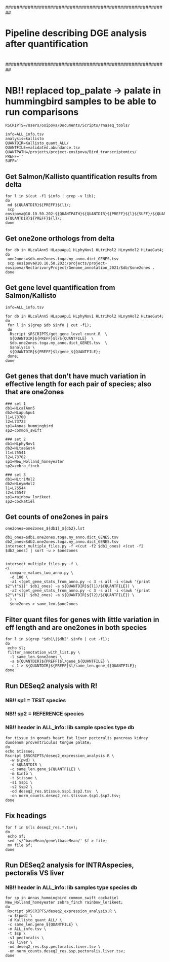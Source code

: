 ##########################################################
#                                                        #
#  Pipeline describing DGE analysis after quantification #
#                                                        #
##########################################################
# NB!! replaced top_palate -> palate in hummingbird samples to be able to run comparisons

```
RSCRIPTS=/Users/osipova/Documents/Scripts/rnaseq_tools/

info=ALL_info.tsv
analysis=kallisto
QUANTDIR=Kallisto_quant_ALL/
QUANTFILE=validated.abundance.tsv
QUANTPATH=/projects/project-eosipova/Bird_transcriptomics/
PREFF=''
SUFF=''
```

## Get Salmon/Kallisto quantification results from delta
```
for l in $(cut -f1 $info | grep -v lib);
do
 md ${QUANTDIR}${PREFF}${l}/;
 scp eosipova@10.10.50.202:${QUANTPATH}${QUANTDIR}${PREFF}${l}${SUFF}/${QUANTFILE} ${QUANTDIR}${PREFF}${l}/;
done
```

## Get one2one orthologs from delta
```
for db in HLcalAnn5 HLapuApu1 HLphyNov1 HLtriMol2 HLnymHol2 HLtaeGut4;
do
 one2ones=$db.one2ones.toga.my_anno.dict_GENES.tsv
 scp eosipova@10.10.50.202:/projects/project-eosipova/NectarivoryProject/Genome_annotation_2021/$db/$one2ones .
done
```


## Get gene level quantification from Salmon/Kallisto
```
info=ALL_info.tsv

for db in HLcalAnn5 HLapuApu1 HLphyNov1 HLtriMol2 HLnymHol2 HLtaeGut4;
do
 for l in $(grep $db $info | cut -f1);
 do
  Rscript $RSCRIPTS/get_gene_level_count.R  \
  ${QUANTDIR}${PREFF}$l/${QUANTFILE}  \
  $db.one2ones.toga.my_anno.dict_GENES.tsv  \
  $analysis \
  ${QUANTDIR}${PREFF}$l/gene_${QUANTFILE};
 done;
done
```



## Get genes that don't have much variation in effective length for each pair of species; also that are one2ones
```
### set 1
db1=HLcalAnn5
db2=HLapuApu1
l1=L73700
l2=L73723
sp1=Annas_hummingbird
sp2=common_swift

### set 2
db1=HLphyNov1
db2=HLtaeGut4
l1=L75541
l2=L73702
sp1=New_Holland_honeyeater
sp2=zebra_finch

### set 3
db1=HLtriMol2
db2=HLnymHol2
l1=L75544
l2=L75547
sp1=rainbow_lorikeet
sp2=cockatiel
```

## Get counts of one2ones in pairs 
```
one2ones=one2ones_${db1}_${db2}.lst

db1_ones=$db1.one2ones.toga.my_anno.dict_GENES.tsv
db2_ones=$db2.one2ones.toga.my_anno.dict_GENES.tsv
intersect_multiple_files.py -f <(cut -f2 $db1_ones) <(cut -f2 $db2_ones) | sort -u > $one2ones


intersect_multiple_files.py -f \
<(
  compare_values_two_anno.py \
  -d 100 \
  -a1 <(get_gene_stats_from_anno.py -c 3 -s all -i <(awk '{print $2"\t"$1}' $db1_ones) -a ${QUANTDIR}${l1}/${QUANTFILE}) \
  -a2 <(get_gene_stats_from_anno.py -c 3 -s all -i <(awk '{print $2"\t"$1}' $db2_ones) -a ${QUANTDIR}${l2}/${QUANTFILE}) \
  ) \
  $one2ones > same_len.$one2ones
```

## Filter quant files for genes with little variation in eff length and are one2ones in both species 
```
for l in $(grep "$db1\|$db2" $info | cut -f1);
do
 echo $l;
 filter_annotation_with_list.py \
  -l same_len.$one2ones \
  -a ${QUANTDIR}${PREFF}$l/gene_${QUANTFILE} \
  -c 1 > ${QUANTDIR}${PREFF}$l/same_len.gene_${QUANTFILE};
done
```


## Run DESeq2 analysis with R!

### NB!! sp1 = TEST species
### NB!! sp2 = REFERENCE species
### NB!! header in ALL_info:   lib sample  species type  db 

```
for tissue in gonads heart fat liver pectoralis pancreas kidney duodenum proventriculus tongue palate;
do
echo $tissue;
Rscript $RSCRIPTS/deseq2_expression_analysis.R \
  -w $(pwd) \
  -d $QUANTDIR \
  -c same_len.gene_${QUANTFILE} \
  -m $info \
  -t $tissue \
  -s1 $sp1 \
  -s2 $sp2 \
  -od deseq2_res.$tissue.$sp1.$sp2.tsv  \
  -on norm_counts.deseq2_res.$tissue.$sp1.$sp2.tsv;
done
```

## Fix headings
```
for f in $(ls deseq2_res.*.tsv);
do
 echo $f;
 sed 's/^baseMean/gene\tbaseMean/' $f > file;
 mv file $f;
done
```


## Run DESeq2 analysis for INTRAspecies, pectoralis VS liver
### NB!! header in ALL_info:   lib samples  type  species  db 
```
for sp in Annas_hummingbird common_swift cockatiel New_Holland_honeyeater zebra_finch rainbow_lorikeet;
do
 Rscript $RSCRIPTS/deseq2_expression_analysis.R \
 -w $(pwd) \
 -d Kallisto_quant_ALL/ \
 -c same_len.gene_${QUANTFILE} \
 -m ALL_info.tsv \
 -t $sp \
 -s1 pectoralis \
 -s2 liver \
 -od deseq2_res.$sp.pectoralis.liver.tsv \
 -on norm_counts.deseq2_res.$sp.pectoralis.liver.tsv;
done
```




